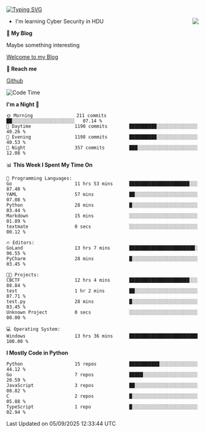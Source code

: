 [![Typing SVG](https://readme-typing-svg.herokuapp.com?font=Fira+Code&pause=1000&random=false&width=450&height=60&lines=Hello+%F0%9F%91%8B%F0%9F%8F%BB;I'm+JBNRZ)](https://git.io/typing-svg)

<a href="#">
  <img align="right" src="https://github-readme-stats.vercel.app/api?username=JBNRZ&show_icons=true&bg_color=15,f2f7fd,E0EAFC" />
</a>

- I'm learning Cyber Security in HDU

 **🌱 My Blog**

Maybe something interesting

[Welcome to my Blog](https://jbnrz.com.cn/)

 **💬 Reach me** 

[Github](https://github.com/JBNRZ)


<!--START_SECTION:waka-->
![Code Time](http://img.shields.io/badge/Code%20Time-1%2C395%20hrs%2055%20mins-blue)

**I'm a Night 🦉** 

```text
🌞 Morning                211 commits         ██░░░░░░░░░░░░░░░░░░░░░░░   07.14 % 
🌆 Daytime                1190 commits        ██████████░░░░░░░░░░░░░░░   40.26 % 
🌃 Evening                1198 commits        ██████████░░░░░░░░░░░░░░░   40.53 % 
🌙 Night                  357 commits         ███░░░░░░░░░░░░░░░░░░░░░░   12.08 % 
```


📊 **This Week I Spent My Time On** 

```text
💬 Programming Languages: 
Go                       11 hrs 53 mins      ██████████████████████░░░   87.40 % 
YAML                     57 mins             ██░░░░░░░░░░░░░░░░░░░░░░░   07.08 % 
Python                   28 mins             █░░░░░░░░░░░░░░░░░░░░░░░░   03.44 % 
Markdown                 15 mins             ░░░░░░░░░░░░░░░░░░░░░░░░░   01.89 % 
textmate                 0 secs              ░░░░░░░░░░░░░░░░░░░░░░░░░   00.12 % 

🔥 Editors: 
GoLand                   13 hrs 7 mins       ████████████████████████░   96.55 % 
PyCharm                  28 mins             █░░░░░░░░░░░░░░░░░░░░░░░░   03.45 % 

🐱‍💻 Projects: 
CBCTF                    12 hrs 4 mins       ██████████████████████░░░   88.84 % 
test                     1 hr 2 mins         ██░░░░░░░░░░░░░░░░░░░░░░░   07.71 % 
test.py                  28 mins             █░░░░░░░░░░░░░░░░░░░░░░░░   03.45 % 
Unknown Project          0 secs              ░░░░░░░░░░░░░░░░░░░░░░░░░   00.00 % 

💻 Operating System: 
Windows                  13 hrs 36 mins      █████████████████████████   100.00 % 
```

**I Mostly Code in Python** 

```text
Python                   15 repos            ███████████░░░░░░░░░░░░░░   44.12 % 
Go                       7 repos             █████░░░░░░░░░░░░░░░░░░░░   20.59 % 
JavaScript               3 repos             ██░░░░░░░░░░░░░░░░░░░░░░░   08.82 % 
C                        2 repos             █░░░░░░░░░░░░░░░░░░░░░░░░   05.88 % 
TypeScript               1 repo              █░░░░░░░░░░░░░░░░░░░░░░░░   02.94 % 
```




 Last Updated on 05/09/2025 12:33:44 UTC
<!--END_SECTION:waka-->
